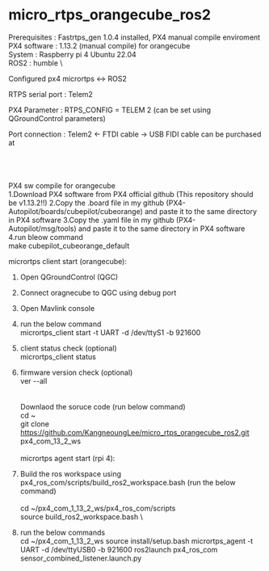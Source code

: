 # micro_rtps_orangecube_ros2
Prerequisites : Fastrtps_gen 1.0.4 installed, PX4 manual compile enviroment
\
PX4 software : 1.13.2 (manual compile) for orangecube
\
System : Raspberry pi 4 Ubuntu 22.04
\
ROS2 : humble
\

Configured px4 micrortps <-> ROS2

RTPS serial port : Telem2

PX4 Parameter :  RTPS_CONFIG = TELEM 2 (can be set using QGroundControl parameters)

Port connection :  Telem2 <- FTDI cable -> USB
FIDI cable can be purchased at 
\
\
\
\
\
PX4 sw compile for orangecube
\
1.Download PX4 software from PX4 official github      (This repository should be v1.13.2!!)
2.Copy the .board file in my github (PX4-Autopilot/boards/cubepilot/cubeorange)  and paste it to the same directory in PX4 software
3.Copy the .yaml file in my github (PX4-Autopilot/msg/tools) and paste it to the same directory in PX4 software
4.run bleow command
\
make cubepilot_cubeorange_default



micrortps client start (orangecube):
1. Open QGroundControl (QGC)
2. Connect oragnecube to QGC using debug port
3. Open Mavlink console
4. run the below command
\
micrortps_client start -t UART -d /dev/ttyS1 -b 921600

5. client status check (optional)
\
micrortps_client status


6. firmware version check (optional)
\
ver --all
\
\
\
Downlaod the soruce code (run below command)
\
cd ~
\
git clone https://github.com/KangneoungLee/micro_rtps_orangecube_ros2.git px4_com_13_2_ws
\
\
micrortps agent start (rpi 4):
1. Build the ros workspace using px4_ros_com/scripts/build_ros2_workspace.bash (run the below command)   
\
cd ~/px4_com_1_13_2_ws/px4_ros_com/scripts
\
source build_ros2_workspace.bash
\
2. run the below commands
\
cd ~/px4_com_1_13_2_ws
source install/setup.bash
micrortps_agent -t UART -d /dev/ttyUSB0 -b 921600
ros2launch px4_ros_com sensor_combined_listener.launch.py
